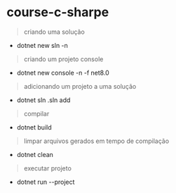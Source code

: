 # course-c-sharpe

> criando uma solução
- dotnet new sln -n <name-solution>

> criando um projeto console
- dotnet new console -n <name-project> -f net8.0

> adicionando um projeto a uma solução
- dotnet sln <name-solution>.sln add <name-project>

> compilar
- dotnet build

> limpar arquivos gerados em tempo de compilação
- dotnet clean

>  executar projeto
- dotnet run --project <name-project>
